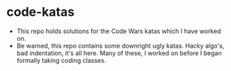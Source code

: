 # code-katas
- This repo holds solutions for the Code Wars katas which I have worked on.
- Be warned, this repo contains some downright ugly katas.  Hacky algo's, bad indentation, it's all here.  Many of these, I worked on before I began formally taking coding classes.